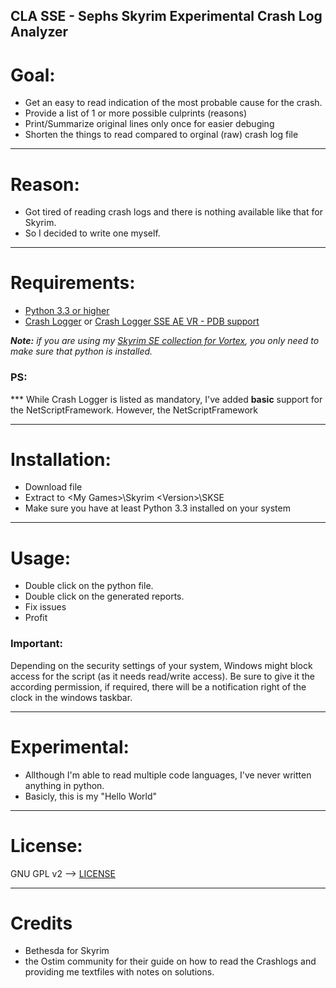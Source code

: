 CLA SSE - Sephs Skyrim Experimental Crash Log Analyzer
-------------------------------------------------------


# Goal:
- Get an easy to read indication of the most probable cause for the crash.
- Provide a list of 1 or more possible culprints (reasons) 
- Print/Summarize original lines only once for easier debuging
- Shorten the things to read compared to orginal (raw) crash log file


----

# Reason:
- Got tired of reading crash logs and there is nothing available like that for Skyrim.
- So I decided to write one myself.


----

# Requirements:
* [Python 3.3 or higher](https://www.python.org/downloads/)
* [Crash Logger](https://www.nexusmods.com/skyrimspecialedition/mods/59596) or [Crash Logger SSE AE VR - PDB support](https://www.nexusmods.com/skyrimspecialedition/mods/59818)

***Note:*** *if you are using my [Skyrim SE collection for Vortex](https://next.nexusmods.com/skyrimspecialedition/collections/1bxi7n), you only need to make sure that python is installed.*

### PS:
*** While Crash Logger is listed as mandatory, I've added **basic** support for the NetScriptFramework. However, the NetScriptFramework 

----

# Installation:
* Download file
* Extract to \<My Games\>\Skyrim \<Version\>\SKSE
* Make sure you have at least Python 3.3 installed on your system

----

# Usage:
* Double click on the python file.
* Double click on the generated reports.
* Fix issues
* Profit

### Important:

Depending on the security settings of your system, Windows might block access for the script (as it needs read/write access).
Be sure to give it the according permission, if required, there will be a notification right of the clock in the windows taskbar.


----

# Experimental:
- Allthough I'm able to read multiple code languages, I've never written anything in python.
- Basicly, this is my "Hello World"


----

# License:
GNU GPL v2 --> [LICENSE](./LICENSE)


----

# Credits
- Bethesda for Skyrim
- the Ostim community for their guide on how to read the Crashlogs and providing me textfiles with notes on solutions.
